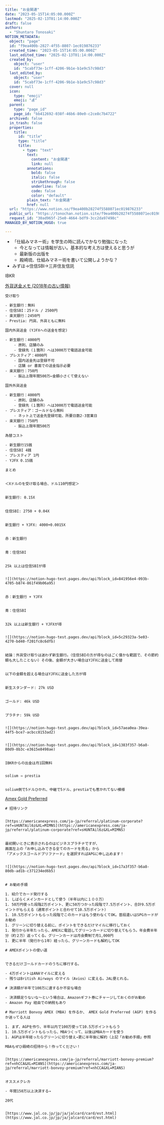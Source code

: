 ```yaml
---
title: "お金関連"
date: "2023-05-15T14:05:00.000Z"
lastmod: "2025-02-13T01:14:00.000Z"
draft: false
authors:
  - "Shuntaro Tonosaki"
NOTION_METADATA:
  object: "page"
  id: "f9ea400b-2827-4f55-8807-1ec019876233"
  created_time: "2023-05-15T14:05:00.000Z"
  last_edited_time: "2025-02-13T01:14:00.000Z"
  created_by:
    object: "user"
    id: "5cabf73e-1cff-4206-9b1e-b1e9c57c98d3"
  last_edited_by:
    object: "user"
    id: "5cabf73e-1cff-4206-9b1e-b1e9c57c98d3"
  cover: null
  icon:
    type: "emoji"
    emoji: "💰"
  parent:
    type: "page_id"
    page_id: "bb412692-038f-46b6-80e0-c2ce8c7b4722"
  archived: false
  in_trash: false
  properties:
    title:
      id: "title"
      type: "title"
      title:
        - type: "text"
          text:
            content: "お金関連"
            link: null
          annotations:
            bold: false
            italic: false
            strikethrough: false
            underline: false
            code: false
            color: "default"
          plain_text: "お金関連"
          href: null
  url: "https://www.notion.so/f9ea400b28274f5588071ec019876233"
  public_url: "https://tonochan.notion.site/f9ea400b28274f5588071ec019876233"
  request_id: "30ad965f-25e0-4664-bdf9-3cc2da97498c"
MANAGED_BY_NOTION_HUGO: true

---
```


- 「仕組みマネー術」を学生の時に読んでかなり勉強になった
	- 今となっては情報が古い。基本的な考え方は使えると思うが
	- 最新版の出版を
	- 殿崎琉、仕組みマネー術を書いて公開しようかな？
- みずほ→住信SBI→三井住友信託

IBKR


[外貨送金メモ (2018年の古い情報)](34c5ed10-5510-4757-8154-34ac5aacc6f9)


	受け取り

	- 新生銀行：無料
	- 住信SBI：25ドル / 2500円
	- 楽天銀行：2450円
	- Prestia: 円貨、外貨ともに無料

	国内外貨送金 (YJFXへの送金を想定)

	- 新生銀行：4000円
		- 原則、店舗のみ
		- 登録先（１箇所）へは3000万で電話送金可能
	- プレスティア：4000円
		- 国内送金先は登録不可
		- 店舗 or 書面での送金指示必要
	- 楽天銀行：750円
		- 振込上限年間500万←金額小さくて使えない

	国外外貨送金

	- 新生銀行：4000円
		- 原則、店舗のみ
		- 登録先（１箇所）へは3000万で電話送金可能
	- プレスティア：ゴールドなら無料
		- ネット上で送金先登録可能、所要日数2-3営業日
	- 楽天銀行：750円
		- 振込上限年間500万

	為替コスト

	- 新生銀行15銭
	- 住信SBI 4銭
	- プレスティア 1円
	- YJFX 0.15銭

	まとめ


	＜Xドルのを受け取る場合、ドル110円想定＞


	新生銀行: 0.15X


	住信SBI: 2750 + 0.04X


	新生銀行 + YJFX: 4000+0.0015X


	赤：新生銀行


	青：住信SBI


	25k 以上は住信SBIが得


	![](https://notion-hugo-test.pages.dev/api?block_id=841956e4-093b-4705-b874-861f49b06a95)


	赤：新生銀行 + YJFX


	青：住信SBI


	32k 以上は新生銀行 + YJFXが得


	![](https://notion-hugo-test.pages.dev/api?block_id=5c29323a-5e03-4270-bd40-f201fc8c6dfb)


	結論：外貨受け取りは迷わず新生銀行。（住信SBIの方が得なのはごく僅かな範囲で、その節約額も大したことない）その後、金額が大きい場合はYJFXに送金して両替


	以下の金額を超える場合はYJFXに送金した方が得


	新生スタンダード: 27k USD


	ゴールド: 46k USD


	プラチナ: 59k USD


	![](https://notion-hugo-test.pages.dev/api?block_id=57aea0ea-39ea-44f5-bce7-acbcc8153ad2)


	![](https://notion-hugo-test.pages.dev/api?block_id=1383f357-b6a8-80d9-8b3c-e3615e8498ae)


	IBKRからの出金は月1回無料


	solium → prestia


	solium側で5ドルひかれ、中継で5ドル、prestiaでも惹かれてない模様


[Amex Gold Preferred](1763f357-b6a8-80d4-9c46-d94dcb7d4cfd)


	# 招待リンク


	[https://americanexpress.com/ja-jp/referral/platinum-corporate?ref=sHUNTAil6z&XL=MIMNS](https://americanexpress.com/ja-jp/referral/platinum-corporate?ref=sHUNTAil6z&XL=MIMNS)


	最初開いときに表示されるのはビジネスプラチナですが、
	画面左上の「お申し込みできる全てのカードを見る」から
	「アメックスゴールドプリファード」を選択すればAPGに申し込めます！


	![](https://notion-hugo-test.pages.dev/api?block_id=17a3f357-b6a8-80db-ad1b-c371234ed6b5)


	# お勧め手順

	1. 紹介でカード発行する
	1. しばらくメインカードとして使う（半年以内に１００万）
	1. 50万円使った段階2万ポイント、更に50万つかった段階で7.5万ポイント、合計9.5万ポイントがもらえる（通常ポイントと合わせて10.5万ポイント）
	1. 10.5万ポイントもらった段階でこのカードはもう使わなくてOK。普段遣いはSPGカードがお勧め
	1. グリーンに切り替える前に、ポイントをできるだけマイルに移行しておく
	1. 発行から半年たったら、AMEXに電話してグリーンカードに切り替えてもらう。年会費半年分（約２万）返ってくる。グリーンカードは月会費制で月1,000円
	1. 更に半年（発行から1年）経ったら、グリーンカードも解約してOK

	# AMEXポイントの使い道


	できるだけゴールドカードのうちに移行する。

	- 4万ポイントはANAマイルに変える
	- 残りはBritish Airways のマイル（Avios）に変える。JAL便とれる。

	# 決済額が半年で100万に達するか不安な場合

	- 決済額足りないな〜という場合は、Amazonギフト券にチャージしておくのがお勧め
	- Amazon Pay 経由での納税もあり

	# Marriott Bonvoy AMEX (MBA) を作るか、 AMEX Gold Preferred (AGP) を作るか迷ってる人は

	1. まず、AGPを作り、半年以内で100万使って10.5万ポイントもらう
	1. 10.5万ポイントもらったら、MBAつくって、以後はMBAカードを使う
	1. AGPは半年経ったらグリーンに切り替え→更に半年後に解約（上記「お勧め手順」参照

	MBAもぜひ殿崎の招待から！作ってください！


	[https://americanexpress.com/ja-jp/referral/marriott-bonvoy-premium?ref=nhCCA&XL=MIANS](https://americanexpress.com/ja-jp/referral/marriott-bonvoy-premium?ref=nhCCA&XL=MIANS)


	オススメクレカ

	- 年間150万以上決済する→

	20代


	[https://www.jal.co.jp/jp/ja/jalcard/card/est.html](https://www.jal.co.jp/jp/ja/jalcard/card/est.html)

